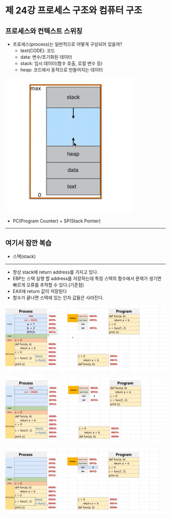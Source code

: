 # 제 24강 프로세스 구조와 컴퓨터 구조 
## 프로세스와 컨텍스트 스위칭 
- 프로세스(process)는 일반적으로 어떻게 구성되어 있을까? 
  - text(CODE): 코드 
  - data: 변수/초기화된 데이터 
  - stack: 임시 데이터(함수 호출, 로컬 변수 등)
  - heap: 코드에서 동적으로 만들어지는 데이터 

![프로세스 구조](../img/process_structure_one.png)

- PC(Program Counter) + SP(Stack Pointer)

---
## 여기서 잠깐 복습 
- 스택(stack)


---
- 항상 stack에 return address를 가지고 있다. 
- EBP는 스택 실행 할 address를 저장하는데 특정 스택의 함수에서 문제가 생기면 빠르게 오류를 추적할 수 있다.(기준점)
- EAX에 return 값이 저장된다 
- 함수가 끝나면 스택에 있는 인자 값들은 사라진다. 

![프로세스가 어떻게 메모리에 동작하는지](../img/how_to_exec_process.png)

![함수 실행이 끝나면 스택의 인자값들이 사라짐](../img/after_function_stack_variable_remove.png)

![스택의 모든 값들이 함수 실행후 사라짐](../img/all_clear_stack_memory.png)


